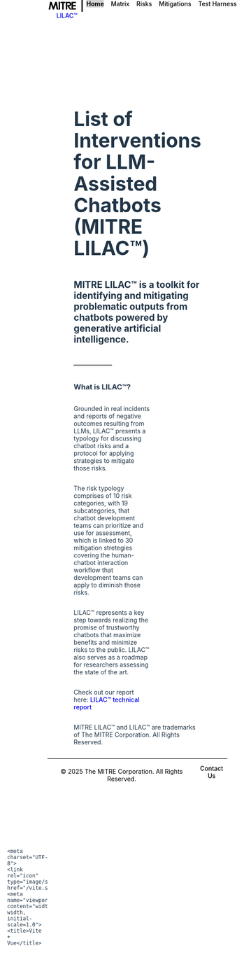 <!DOCTYPE html>
<html lang="en"><head>
    <script type="module" src="/@vite/client"></script>

    <meta charset="UTF-8">
    <link rel="icon" type="image/svg+xml" href="/vite.svg">
    <meta name="viewport" content="width=device-width, initial-scale=1.0">
    <title>Vite + Vue</title>
  <style type="text/css" data-vite-dev-id="/usr/src/app/src/style.css">:root {
  font-family: Inter, system-ui, Avenir, Helvetica, Arial, sans-serif;
  line-height: 1.5;
  font-weight: 400;

  color-scheme: light dark;
  color: rgba(255, 255, 255, 0.87);
  background-color: #242424;

  font-synthesis: none;
  text-rendering: optimizeLegibility;
  -webkit-font-smoothing: antialiased;
  -moz-osx-font-smoothing: grayscale;
}
html {
  scroll-padding-top: 70px; /* Adjust this value to match the height of your navbar */
}
#app {
  width: 100%;
}

a {
  font-weight: 500;
  color: #0000EE;
  text-decoration: inherit;
}

.header-subtext {
  padding-bottom: 0px !important;
}

.page-container a {
  color: #0000EE !important;
}
a:hover {
  color: #535bf2;
}

body {
  margin: 0;
  display: flex;
  place-items: center;
  min-width: 320px;
  min-height: 100vh;
}

h1 {
  font-size: 3.2em;
  line-height: 1.1;
}

h1, h2, h3, p, table {
  padding-bottom: 15px;
}

button {
  border-radius: 8px;
  border: 1px solid transparent;
  padding: 0.6em 1.2em;
  font-size: 1em;
  font-weight: 500;
  font-family: inherit;
  background-color: #1a1a1a;
  cursor: pointer;
  transition: border-color 0.25s;
}
button:hover {
  border-color: #646cff;
}
button:focus,
button:focus-visible {
  outline: 4px auto -webkit-focus-ring-color;
}

.card {
  padding: 2em;
}

#app {
  text-align: center;
}

@media (prefers-color-scheme: light) {
  :root {
    color: #213547;
    background-color: #ffffff;
  }
  a:hover {
    color: #747bff;
  }
  button {
    background-color: #f9f9f9;
  }
}

.router-link-exact-active {
  background-color: lightgray;
}

.sidebar-container {
  min-width:20%;
  width: 20vw;
  padding-left:15px;
  padding-right: 15px;
  padding-bottom:15px;
}
.container-page {
  width:100%;
}
.content-container {
  padding-left: 50px;
}

.styled-table {
  width: 100%;
  border-collapse: collapse;
}

.styled-table th,
.styled-table td {
  border: 1px solid #ddd;
  padding: 8px;
}

.styled-table th {
  background-color: #f2f2f2;
  text-align: left;
}

.container-page {
  display: flex;
  text-align:left;
  padding-top:20px;
}

.table-container {
  padding-bottom: 15px;
}
</style><style type="text/css" data-vite-dev-id="/usr/src/app/src/components/HelloWorld.vue?vue&amp;type=style&amp;index=0&amp;scoped=e17ea971&amp;lang.css">
.read-the-docs[data-v-e17ea971] {
  color: #888;
}
</style><style type="text/css" data-vite-dev-id="/usr/src/app/src/components/NavBar.vue?vue&amp;type=style&amp;index=0&amp;scoped=c3ceb15a&amp;lang.css">
a[data-v-c3ceb15a] {
  text-decoration: none;
}
.logo-container[data-v-c3ceb15a] {
  padding-right: 0.5rem;
  align-items: center;
  display: flex;
  border-right: solid black 3px;
  margin-right: 0.5rem;
}
#mitre-logo[data-v-c3ceb15a] {
  width: 70px;
}
nav[data-v-c3ceb15a] {
  background-color: #ffffff;
  position: fixed;
  top: 0;
  width: 100%;
  z-index: 1000;
  display: flex; /* Use flexbox for layout */
  justify-content: space-between; /* Space between left and right sections */
  align-items: center; /* Center items vertically */
  border-bottom: solid 1px black;
  height: 60px;
}
.nav-left[data-v-c3ceb15a] {
  display: flex;
  align-items: center;
  padding-left: 1rem;
  cursor: pointer;
}
.nav-right[data-v-c3ceb15a] {
    padding-right: 1rem;
}
.site-name[data-v-c3ceb15a] {
  color: black; 
  font-size: 1.5rem; /* Adjust font size */
  text-decoration: none !important;
}
.nav-right ul[data-v-c3ceb15a] {
  list-style: none;
  display: flex;
  gap: 1rem;
  margin: 0;
  padding: 0;
}
.nav-right li[data-v-c3ceb15a] {
  color: black !important;
}
.nav-right a[data-v-c3ceb15a] {
  color: black;
  text-decoration: none;
}
.nav-right a.router-link-active[data-v-c3ceb15a] {
  font-weight: bold;
}

</style><style type="text/css" data-vite-dev-id="/usr/src/app/src/components/shared/Footer.vue?vue&amp;type=style&amp;index=0&amp;scoped=fc427fd3&amp;lang.css">
.copyright-text[data-v-fc427fd3] {
  padding-bottom: 0px !important;
  margin-bottom: 0px !important;
}
.footer-container[data-v-fc427fd3] {
  background-color: #fff;
  color: black;
  text-align: center;
  position: relative;
  /*bottom: 0;*/
  width: 100%;
  display:flex;
  height: 60px;
  justify-content: space-between;
  border-top: solid black 1px;
  align-items: center;
}
nav[data-v-fc427fd3] {
  background-color: #ffffff;
  position: fixed;
  top: 0;
  width: 100%;
  z-index: 1000;
  display: flex; /* Use flexbox for layout */
  justify-content: space-between; /* Space between left and right sections */
  align-items: center; /* Center items vertically */
  border-bottom: solid 1px black;
  height: 60px;
}
.nav-left[data-v-fc427fd3] {
  display: flex;
  align-items: center;
  padding-left: 1rem;
}
.nav-right[data-v-fc427fd3] {
    padding-right: 1rem;
}
.site-name[data-v-fc427fd3] {
  color: black; 
  font-size: 1.5rem; /* Adjust font size */
  text-decoration: none !important;
}
.nav-right ul[data-v-fc427fd3] {
  list-style: none;
  display: flex;
  gap: 1rem;
  margin: 0;
  padding: 0;
}
.nav-right li[data-v-fc427fd3] {
  color: black;
}
.nav-right a[data-v-fc427fd3] {
  color: black;
  text-decoration: none;
}
.nav-right a.router-link-active[data-v-fc427fd3] {
  font-weight: bold;
}

</style><style type="text/css" data-vite-dev-id="/usr/src/app/src/App.vue?vue&amp;type=style&amp;index=0&amp;scoped=7a7a37b1&amp;lang.css">
.layout[data-v-7a7a37b1] {
  display: flex;
  flex-direction: column;
  min-height: 100vh;
}
.page-container[data-v-7a7a37b1] {
  margin-top: 60px;
  /*height: calc(100vh - 60px - 60px);*/
  display: flex;
  flex: 1;
  /*width: 100vw;*/
}
body[data-v-7a7a37b1] {
  margin: 0; /* Removes default margin from the body */
  padding-top: 60px; /* Adds padding to prevent content from being hidden under the fixed nav bar */
}
</style><style type="text/css" data-vite-dev-id="/usr/src/app/src/components/Home.vue?vue&amp;type=style&amp;index=0&amp;scoped=08e32229&amp;lang.css">
.separation-border[data-v-08e32229] {
  border-top: 3px gray solid;
  width: 30%;
  margin-top: 30px;
}
.text-container[data-v-08e32229] {
  width: 60%;
}
.homepage-container[data-v-08e32229] {
  text-align: left;
  padding-left: 60px;
  padding-top: 75px;
  padding-right: 60px;
}

</style><style type="text/css" data-vite-dev-id="/usr/src/app/src/components/shared/SidebarElement.vue?vue&amp;type=style&amp;index=0&amp;scoped=0c8fc035&amp;lang.css">
.sidebar-item a[data-v-0c8fc035] {
  line-height: 1.25rem;
}
.category[data-v-0c8fc035] {
  cursor: pointer;
  font-weight: bold;
  margin-bottom: 0.5rem;
}
li[data-v-0c8fc035] {
  line-height: 1;
}
.icon[data-v-0c8fc035] {
  float: right;
}
ul li[data-v-0c8fc035] {
  margin-bottom:10px;
}
ul[data-v-0c8fc035] {
  list-style: none;
  padding: 0;
  margin: 0;
  padding-left: 15px !important;
}
ul[data-v-0c8fc035] {
    list-style: none;
}
</style><style type="text/css" data-vite-dev-id="/usr/src/app/src/components/shared/SideBar.vue?vue&amp;type=style&amp;index=0&amp;scoped=4ae1c7ab&amp;lang.css">
.sidebar-item[data-v-4ae1c7ab] {
  padding-top:5px;
  padding-bottom: 5px;
  font-weight: normal;
}
.sidebar-link[data-v-4ae1c7ab] {
  color:black !important;
  text-decoration: none;
}
.sidebar[data-v-4ae1c7ab] {
  border: 1px black solid;
  overflow-y: auto;
  padding: 1rem;
  box-shadow: 2px 0 5px rgba(0, 0, 0, 0.1);
  text-align: left;
}
.category[data-v-4ae1c7ab] {
  cursor: pointer;
  font-weight: bold;
  margin-bottom: 0.5rem;
}
li[data-v-4ae1c7ab] {
  margin-left: 1rem;
}
.router-link-exact-active[data-v-4ae1c7ab] {
  font-weight: bold;
  background-color:lightgray;
}
.icon[data-v-4ae1c7ab] {
  float: right;
}
</style><style type="text/css" data-vite-dev-id="/usr/src/app/src/components/pages/Risks.vue?vue&amp;type=style&amp;index=0&amp;scoped=f4e0ae5f&amp;lang.css">
.table-subheader[data-v-f4e0ae5f] {
    font-weight: bold;
}
.styled-table[data-v-f4e0ae5f] {
  width: 100%;
  border-collapse: collapse;
}
.styled-table th[data-v-f4e0ae5f],
.styled-table td[data-v-f4e0ae5f] {
  border: 1px solid #ddd;
  padding: 8px;
}
.styled-table th[data-v-f4e0ae5f] {
  background-color: #f2f2f2;
  text-align: left;
}

/* .styled-table tr:hover {
  background-color: #ddd;
} */
.sidebar-container[data-v-f4e0ae5f] {
    padding-left:15px;
    padding-right: 15px;
    padding-bottom:15px;
}
.container-page[data-v-f4e0ae5f] {
    display: flex;
    text-align:left;
    padding-top:20px;
}
ul[data-v-f4e0ae5f] {
            list-style-type: none; /* Remove default bullets */
            padding-left: 0; /* Remove default padding */
}
li[data-v-f4e0ae5f] {
            position: relative; /* Position relative for the pseudo-element */
            padding-left: 20px; /* Space for the dash */
}
li[data-v-f4e0ae5f]::before {
            content: "-"; /* Use dash as bullet */
            position: absolute; /* Position it absolutely */
            left: 0; /* Align it to the left */
}

</style><style type="text/css" data-vite-dev-id="/usr/src/app/src/components/pages/Mitigations.vue?vue&amp;type=style&amp;index=0&amp;scoped=4f0e9610&amp;lang.css">
.table-subheader[data-v-4f0e9610] {
    font-weight: bold;
}
.styled-table[data-v-4f0e9610] {
  width: 100%;
  border-collapse: collapse;
}
.styled-table th[data-v-4f0e9610],
.styled-table td[data-v-4f0e9610] {
  border: 1px solid #ddd;
  padding: 8px;
}
.styled-table th[data-v-4f0e9610] {
  background-color: #f2f2f2;
  text-align: left;
}

/* .styled-table tr:hover {
  background-color: #ddd;
} */
.sidebar-container[data-v-4f0e9610] {
    padding-left:15px;
    padding-right: 15px;
    padding-bottom:15px;
}
.container-page[data-v-4f0e9610] {
    display: flex;
    text-align:left;
    padding-top:20px;
}
ul[data-v-4f0e9610] {
            list-style-type: none; /* Remove default bullets */
            padding-left: 0; /* Remove default padding */
}
li[data-v-4f0e9610] {
            position: relative; /* Position relative for the pseudo-element */
            padding-left: 20px; /* Space for the dash */
}
li[data-v-4f0e9610]::before {
            content: "-"; /* Use dash as bullet */
            position: absolute; /* Position it absolutely */
            left: 0; /* Align it to the left */
}

</style><style type="text/css" data-vite-dev-id="/usr/src/app/src/components/pages/IndividualRisk.vue?vue&amp;type=style&amp;index=0&amp;scoped=89f037f1&amp;lang.css">
.table-subheader[data-v-89f037f1] {
    font-weight: bold;
}
.styled-table[data-v-89f037f1] {
  width: 100%;
  border-collapse: collapse;
}
.styled-table th[data-v-89f037f1],
.styled-table td[data-v-89f037f1] {
  border: 1px solid #ddd;
  padding: 8px;
}
.styled-table th[data-v-89f037f1] {
  background-color: #f2f2f2;
  text-align: left;
}

/* .styled-table tr:hover {
  background-color: #ddd;
} */
.container-page[data-v-89f037f1] {
    display: flex;
    text-align:left;
    padding-top:20px;
}
ul[data-v-89f037f1] {
            list-style-type: none; /* Remove default bullets */
            padding-left: 0; /* Remove default padding */
}
li[data-v-89f037f1] {
            position: relative; /* Position relative for the pseudo-element */
            padding-left: 20px; /* Space for the dash */
}
li[data-v-89f037f1]::before {
            content: "-"; /* Use dash as bullet */
            position: absolute; /* Position it absolutely */
            left: 0; /* Align it to the left */
}
.reference-container li[data-v-89f037f1]::before {
    content: "";
}
</style><style type="text/css" data-vite-dev-id="/usr/src/app/src/components/pages/MitigationPhase.vue?vue&amp;type=style&amp;index=0&amp;scoped=d6b3f66a&amp;lang.css">
.container-page[data-v-d6b3f66a] {
    display: flex;
}

</style><style type="text/css" data-vite-dev-id="/usr/src/app/src/components/pages/IndividualMitigation.vue?vue&amp;type=style&amp;index=0&amp;scoped=9fa56426&amp;lang.css">
.container-page[data-v-9fa56426] {
    display: flex;
}

</style><style type="text/css" data-vite-dev-id="/usr/src/app/src/components/shared/MatrixSidePanel.vue?vue&amp;type=style&amp;index=0&amp;lang.css">
.side-panel-top {
  display: flex;
  align-items: flex-start;
  justify-content: space-between;
}
.side-panel {
  position: fixed;
  top: 60px;
  right: 0;
  width: 300px;
  height: 100%;
  background-color: #f9f9f9;
  box-shadow: -2px 0 5px rgba(0, 0, 0, 0.1);
  padding: 20px;
  display: flex;
  flex-direction: column;
}
.close-button {
  background: none;
  border: none;
  font-size: x-large;
  cursor: pointer;
}
.side-panel-content {
  margin-top: 20px;
}
.side-panel-content h2 {
  margin: 0 0 10px;
}
.side-panel-content p {
  margin: 0;
}
</style><style type="text/css" data-vite-dev-id="/usr/src/app/src/components/pages/Matrix.vue?vue&amp;type=style&amp;index=0&amp;scoped=058eb164&amp;lang.css">
.phase-name-header[data-v-058eb164] {
}
.matrix-page-container[data-v-058eb164] {
  padding-left: 20px;
  padding-right: 20px;
}
ul[data-v-058eb164] {
  /*list-style: none;*/
}
.container-page[data-v-058eb164] {
    display: flex;
}
.table-container[data-v-058eb164] {
  width: 100%;
  overflow-x: auto; /* Allows horizontal scrolling if the table is too wide */
}
table[data-v-058eb164] {
  width: 100%;
  border-collapse: collapse; /* Ensures single-line borders between cells */
  font-family: Arial, sans-serif; /* Sets a clean font for the table */
}
th[data-v-058eb164], td[data-v-058eb164] {
  padding: 10px; /* Adds padding inside table cells */
  text-align: left; /* Aligns text to the left */
  border: 1px solid #ddd; /* Adds single-line borders between cells */
}
th[data-v-058eb164] {
  background-color: #f4f4f4; /* Light gray background for headers */
  font-weight: bold; /* Makes header text bold */
}

/* tr:nth-child(even) {
  background-color: #f9f9f9; /* Alternating row colors for better readability 
} */
tr[data-v-058eb164]:hover {
  background-color: #f1f1f1; /* Highlight row on hover */
}
.table-cell[data-v-058eb164] {
  cursor: pointer; /* Changes cursor to pointer when hovering over cells */
}
.table-cell[data-v-058eb164]:hover {
  background-color: #e0e0e0; /* Slightly darker background on hover */
}

</style></head>
  <body>
    <div id="app" data-v-app=""><div data-v-7a7a37b1="" class="layout"><nav data-v-c3ceb15a="" data-v-7a7a37b1=""><a data-v-c3ceb15a="" href="/"><div data-v-c3ceb15a="" class="nav-left"><span data-v-c3ceb15a="" class="site-name logo-container" style="padding-right: 0.5rem;"><img data-v-c3ceb15a="" id="mitre-logo" src="data:image/svg+xml,%3c?xml%20version='1.0'%20encoding='UTF-8'?%3e%3c!--%20Generator:%20Adobe%20Illustrator%2027.4.0,%20SVG%20Export%20Plug-In%20.%20SVG%20Version:%206.00%20Build%200)%20--%3e%3csvg%20xmlns='http://www.w3.org/2000/svg'%20xmlns:xlink='http://www.w3.org/1999/xlink'%20version='1.1'%20id='Layer_1'%20x='0px'%20y='0px'%20viewBox='0%200%20240%2092'%20style='enable-background:new%200%200%20240%2092;'%20xml:space='preserve'%3e%3cg%3e%3cg%3e%3cpolygon%20points='62.1,14.5%2047.6,51.9%2032.9,14.5%2021.2,14.5%2010,74.4%2022,74.4%2029.1,36.9%2043,74.4%2052,74.4%2065.9,36.9%2073,74.4%2085.4,74.4%2073.8,14.5%20'%3e%3c/polygon%3e%3crect%20x='88.4'%20y='14.5'%20width='11.2'%20height='60'%3e%3c/rect%3e%3cpolygon%20points='103.3,14.5%20103.3,24.2%20116.5,24.2%20116.5,74.4%20127.7,74.4%20127.7,24.2%20140.9,24.2%20140.9,14.5%20'%3e%3c/polygon%3e%3cg%3e%3cpath%20d='M155.8,74.4h-11.2v-60h26.7c1.1,0,2.9,0.4,5.4,1.1c2.5,0.7,5,2.4,7.5,4.9c2.5,2.6,3.7,6.3,3.7,11.2c0,5.1-1.3,9-4,11.6%20c-2.7,2.7-5.4,4.3-8.2,5c-2.7,0.8-4.8,1.1-6.1,1.1l20,25H176l-18.3-24.8V38.9l11.2-0.1h0.6c1.5,0,3.1-0.6,4.6-1.7%20c1.7-1.3,2.5-3.1,2.5-5.4c0-2.1-0.7-3.8-2.1-5.2c-1.4-1.3-3.3-2-5.7-2h-13.1V74.4z'%3e%3c/path%3e%3cpolygon%20points='189.5,14.5%20224.3,14.5%20224.3,24.2%20200.8,24.2%20200.8,39.6%20224,39.6%20224,49.3%20200.8,49.3%20200.8,64.7%20224.3,64.7%20224.3,74.4%20189.5,74.4%20'%3e%3c/polygon%3e%3c/g%3e%3c/g%3e%3c/g%3e%3c/svg%3e" alt="MITRE LOGO"></span><span data-v-c3ceb15a="" class="site-name"> LILAC™</span></div></a><div data-v-c3ceb15a="" class="nav-right"><ul data-v-c3ceb15a=""><li data-v-c3ceb15a=""><a data-v-c3ceb15a="" href="/" class="router-link-active router-link-exact-active" aria-current="page">Home</a></li><li data-v-c3ceb15a=""><a data-v-c3ceb15a="" href="/matrix" class="">Matrix</a></li><li data-v-c3ceb15a=""><a data-v-c3ceb15a="" href="/risks" class="">Risks</a></li><li data-v-c3ceb15a=""><a data-v-c3ceb15a="" href="/mitigations" class="">Mitigations</a></li><li data-v-c3ceb15a=""><a data-v-c3ceb15a="" href="/test" class="">Test Harness</a></li></ul></div></nav><main data-v-7a7a37b1=""><div data-v-7a7a37b1="" class="page-container"><div data-v-08e32229="" data-v-7a7a37b1="" class="homepage-container"><h1 data-v-08e32229="">List of Interventions for LLM-Assisted Chatbots (MITRE LILAC™)</h1><h2 data-v-08e32229="">MITRE LILAC™ is a toolkit for identifying and mitigating problematic outputs from chatbots powered by generative artificial intelligence.</h2><p data-v-08e32229="" class="separation-border"></p><h3 data-v-08e32229="">What is LILAC™?</h3><div data-v-08e32229="" class="text-container"><p data-v-08e32229="">Grounded in real incidents and reports of negative outcomes resulting from LLMs, LILAC™ presents a typology for discussing chatbot risks and a protocol for applying strategies to mitigate those risks. </p><p data-v-08e32229="">The risk typology comprises of 10 risk categories, with 19 subcategories, that chatbot development teams can prioritize and use for assessment, which is linked to 30 mitigation stretegies covering the human-chatbot interaction workflow that development teams can apply to diminish those risks. </p><p data-v-08e32229="">LILAC™ represents a key step towards realizing the promise of trustworthy chatbots that maximize benefits and minimize risks to the public. LILAC™ also serves as a roadmap for researchers assessing the state of the art. </p><p data-v-08e32229="">Check out our report here: <a data-v-08e32229="" href="/LILAC-v1-RELEASE.pdf" download="LILAC-technical-report.pdf">LILAC™ technical report</a></p></div><p data-v-08e32229=""> MITRE LILAC™ and LILAC™ are trademarks of The MITRE Corporation. All Rights Reserved. </p></div></div></main><footer data-v-7a7a37b1=""><div data-v-fc427fd3="" data-v-7a7a37b1="" class="footer-container"><div data-v-fc427fd3="" class="nav-left"><p data-v-fc427fd3="" class="copyright-text">© 2025 The MITRE Corporation. All Rights Reserved.</p></div><div data-v-fc427fd3="" class="nav-right"><a data-v-fc427fd3="" href="https://forms.office.com/Pages/DesignPageV2.aspx?subpage=design&amp;FormId=SNwgxlAdUkmLOd9NVNdNgnavvUf4ajdOvCW37EAiXMFUODc0SUtKQloxVjNOUUUyVjc5T1RDODlZRy4u&amp;Token=31d1f3a2bd47450297230858c422e4b6" target="_blank" rel="noopener noreferrer">Contact Us</a></div></div></footer></div></div>
    <script type="module" src="/src/main.js?t=1745297039261"></script>
  

</body></html>
